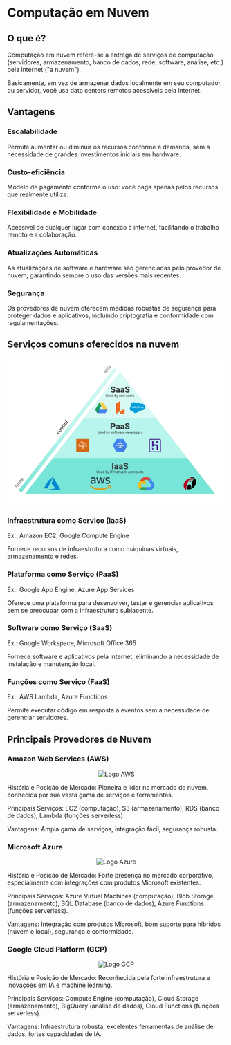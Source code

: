 # Computação em Nuvem

## O que é?

Computação em nuvem refere-se à entrega de serviços de computação (servidores, armazenamento, banco de dados, rede, software, análise, etc.) pela internet ("a nuvem").

Basicamente, em vez de armazenar dados localmente em seu computador ou servidor, você usa data centers remotos acessíveis pela internet.

## Vantagens

### Escalabilidade
Permite aumentar ou diminuir os recursos conforme a demanda, sem a necessidade de grandes investimentos iniciais em hardware.

### Custo-eficiência
Modelo de pagamento conforme o uso: você paga apenas pelos recursos que realmente utiliza.

### Flexibilidade e Mobilidade
Acessível de qualquer lugar com conexão à internet, facilitando o trabalho remoto e a colaboração.

### Atualizações Automáticas
As atualizações de software e hardware são gerenciadas pelo provedor de nuvem, garantindo sempre o uso das versões mais recentes.

### Segurança
Os provedores de nuvem oferecem medidas robustas de segurança para proteger dados e aplicativos, incluindo criptografia e conformidade com regulamentações.

## Serviços comuns oferecidos na nuvem
<p align="center">
    <img src="./assets/servicos_nuvem.png" alt="Serviços nuvem" heigth="300"/>
</p>

### Infraestrutura como Serviço (IaaS)

Ex.: Amazon EC2, Google Compute Engine

Fornece recursos de infraestrutura como máquinas virtuais, armazenamento e redes.

### Plataforma como Serviço (PaaS)

Ex.: Google App Engine, Azure App Services

Oferece uma plataforma para desenvolver, testar e gerenciar aplicativos sem se preocupar com a infraestrutura subjacente.

### Software como Serviço (SaaS)

Ex.: Google Workspace, Microsoft Office 365

Fornece software e aplicativos pela internet, eliminando a necessidade de instalação e manutenção local.

### Funções como Serviço (FaaS)

Ex.: AWS Lambda, Azure Functions

Permite executar código em resposta a eventos sem a necessidade de gerenciar servidores.

## Principais Provedores de Nuvem

### Amazon Web Services (AWS)
<p align="center">
    <img src="https://upload.wikimedia.org/wikipedia/commons/thumb/9/93/Amazon_Web_Services_Logo.svg/320px-Amazon_Web_Services_Logo.svg.png" alt="Logo AWS" heigth="100"/>
</p>

História e Posição de Mercado: Pioneira e líder no mercado de nuvem, conhecida por sua vasta gama de serviços e ferramentas.

Principais Serviços: EC2 (computação), S3 (armazenamento), RDS (banco de dados), Lambda (funções serverless).

Vantagens: Ampla gama de serviços, integração fácil, segurança robusta.

### Microsoft Azure
<p align="center">
    <img src="https://upload.wikimedia.org/wikipedia/commons/thumb/a/a8/Microsoft_Azure_Logo.svg/640px-Microsoft_Azure_Logo.svg.png" alt="Logo Azure" heigth="100"/>
</p>

História e Posição de Mercado: Forte presença no mercado corporativo, especialmente com integrações com produtos Microsoft existentes.

Principais Serviços: Azure Virtual Machines (computação), Blob Storage (armazenamento), SQL Database (banco de dados), Azure Functions (funções serverless).

Vantagens: Integração com produtos Microsoft, bom suporte para híbridos (nuvem e local), segurança e conformidade.

### Google Cloud Platform (GCP)
<p align="center">
    <img src="https://upload.wikimedia.org/wikipedia/commons/thumb/5/51/Google_Cloud_logo.svg/1280px-Google_Cloud_logo.svg.png" alt="Logo GCP" heigth="100"/>
</p>

História e Posição de Mercado: Reconhecida pela forte infraestrutura e inovações em IA e machine learning.

Principais Serviços: Compute Engine (computação), Cloud Storage (armazenamento), BigQuery (análise de dados), Cloud Functions (funções serverless).

Vantagens: Infraestrutura robusta, excelentes ferramentas de análise de dados, fortes capacidades de IA.